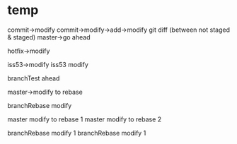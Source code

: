 
# temp
commit->modify
commit->modify->add->modify
git diff (between not staged & staged)
master->go ahead

hotfix->modify

iss53->modify
iss53 modify

branchTest ahead

master->modify to rebase

branchRebase modify


master modify to rebase 1
master modify to rebase 2

branchRebase modify 1
branchRebase modify 1
